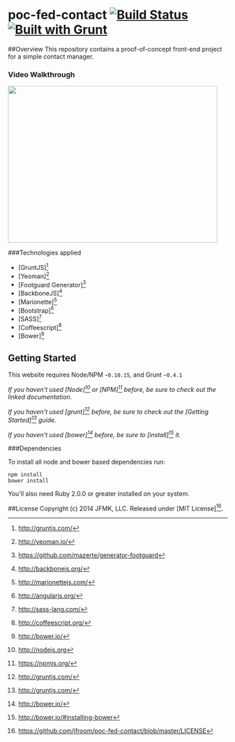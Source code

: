 # poc-fed-contact [![Build Status](https://travis-ci.org/jfroom/poc-fed-contact.png)](https://travis-ci.org/jfroom/poc-fed-contact) [![Built with Grunt](https://cdn.gruntjs.com/builtwith.png)](http://gruntjs.com/)


##Overview
This repository contains a proof-of-concept front-end project for a simple contact manager.

### Video Walkthrough
<a href="http://www.youtube.com/watch?v=xme0Spegh2o"><img src="http://img.youtube.com/vi/xme0Spegh2o/hqdefault.jpg" width="480" height="360"/></a>

###Technologies applied
- [GruntJS][^grunt]
- [Yeoman][^yeoman]
- [Footguard Generator][^footguard]
- [BackboneJS][^backbone]
- [Marionette][^marionette]
- [Bootstrap][^bootstrap]
- [SASS][^sass]
- [Coffeescript][^coffeescript]
- [Bower][^bower]

[^yeoman]: http://yeoman.io/
[^grunt]: http://gruntjs.com/
[^handlebars]: http://handlebarsjs.com/
[^bootstrap]: http://angularjs.org/
[^sass]: http://sass-lang.com/
[^coffeescript]: http://coffeescript.org/
[^bower]: http://bower.io/
[^karma]: http://karma-runner.github.io/
[^protractor]: https://github.com/angular/protractor
[^jenkins]: http://jenkins-ci.org/
[^bootstrap]: http://getbooktstrap/
[^sauce]: https://saucelabs.com/
[^travis]: https://travis-ci.org/
[^plato]: https://github.com/es-analysis/plato
[^backbone]: http://backbonejs.org/
[^marionette]: http://marionettejs.com/
[^footguard]: https://github.com/mazerte/generator-footguard


## Getting Started

This website requires Node/NPM `~0.10.15`, and Grunt `~0.4.1`

_If you haven't used [Node][^node] or [NPM][^npm] before, be sure to check out the linked documentation._

_If you haven't used [grunt][^grunt] before, be sure to check out the [Getting Started][^gruntstart] guide._

_If you haven't used [bower][^bower] before, be sure to [install][^bowerstart] it._

[^node]: http://nodejs.org
[^npm]: https://npmjs.org/
[^gruntstart]: http://gruntjs.com/
[^bower]: http://bower.io
[^bowerstart]: http://bower.io/#installing-bower

###Dependencies

To install all node and bower based dependencies run:
```
npm install
bower install
```

You'll also need Ruby 2.0.0 or greater installed on your system.

##License
Copyright (c) 2014 JFMK, LLC. Released under [MIT License][^license].
[^license]: https://github.com/jfroom/poc-fed-contact/blob/master/LICENSE
